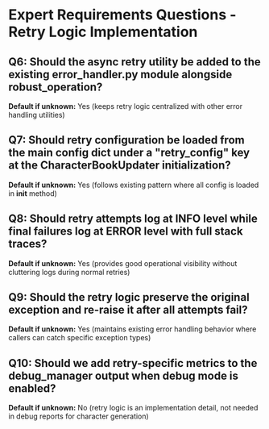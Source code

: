 # Expert Requirements Questions - Retry Logic Implementation

## Q6: Should the async retry utility be added to the existing error_handler.py module alongside robust_operation?
**Default if unknown:** Yes (keeps retry logic centralized with other error handling utilities)

## Q7: Should retry configuration be loaded from the main config dict under a "retry_config" key at the CharacterBookUpdater initialization?
**Default if unknown:** Yes (follows existing pattern where all config is loaded in __init__ method)

## Q8: Should retry attempts log at INFO level while final failures log at ERROR level with full stack traces?
**Default if unknown:** Yes (provides good operational visibility without cluttering logs during normal retries)

## Q9: Should the retry logic preserve the original exception and re-raise it after all attempts fail?
**Default if unknown:** Yes (maintains existing error handling behavior where callers can catch specific exception types)

## Q10: Should we add retry-specific metrics to the debug_manager output when debug mode is enabled?
**Default if unknown:** No (retry logic is an implementation detail, not needed in debug reports for character generation)